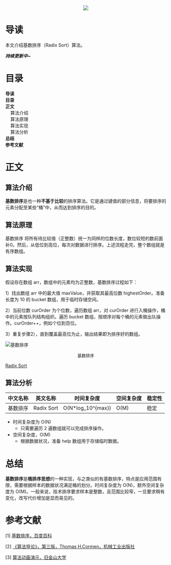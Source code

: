 <div align="center"><img src="https://gitee.com/struggle3014/picBed/raw/master/name_code.png"></div>

# 导读

本文介绍基数排序（Radix Sort）算法。

***持续更新中~***



# 目录

<nav>
<a href='#导读' style='text-decoration:none;font-weight:bolder'>导读</a><br/>
<a href='#目录' style='text-decoration:none;font-weight:bolder'>目录</a><br/>
<a href='#正文' style='text-decoration:none;font-weight:bolder'>正文</a><br/>
&nbsp;&nbsp;&nbsp;&nbsp;<a href='#算法介绍' style='text-decoration:none;${border-style}'>算法介绍</a><br/>
&nbsp;&nbsp;&nbsp;&nbsp;<a href='#算法原理' style='text-decoration:none;${border-style}'>算法原理</a><br/>
&nbsp;&nbsp;&nbsp;&nbsp;<a href='#算法实现' style='text-decoration:none;${border-style}'>算法实现</a><br/>
&nbsp;&nbsp;&nbsp;&nbsp;<a href='#算法分析' style='text-decoration:none;${border-style}'>算法分析</a><br/>
<a href='#总结' style='text-decoration:none;font-weight:bolder'>总结</a><br/>
<a href='#参考文献' style='text-decoration:none;font-weight:bolder'>参考文献</a><br/>
</nav>

# 正文

## 算法介绍

**基数排序**是也一种**不基于比较**的排序算法。它是通过键值的部分信息，将要排序的元素分配至某些“桶”中，从而达到排序的目的。



## 算法原理

基数排序 将所有待比较值（正整数）统一为同样的位数长度，数位较短的数前面补0。然后，从低位到高位，每次对数据进行排序。上述流程走完，整个数组就是有序数组。



## 算法实现

假设存在数组 arr，数组中的元素均为正整数，基数排序过程如下：

1）找出数组 arr 中的最大值 maxValue，并获取其最高位数 highestOrder。准备长度为 10 的 bucket 数组，用于临时存储空间。

2）当前位数 curOrder 为个位数，遍历数组 arr，对 curOrder 进行入桶操作，桶中的元素按队列结构组织。遍历 bucket 数组，按顺序对每个桶的元素做出队操作。curOrder++，例如个位到百位。

3）重复步骤2），直到覆盖最高位为止，输出结果即为排序好的数组。

![基数排序](https://gitee.com/struggle3014/picBed/raw/master/基数排序.png)

<div align="center"><font size="2">基数排序</font></div>

[Radix Sort](../../../../projects/alogorithm-basic/src/main/java/com/xiumei/alogrithm/sort/Code10_RadixSort.java)



## 算法分析

| 中文名称 | 英文名称   | 时间复杂度        | 空间复杂度 | 稳定性 |
| -------- | ---------- | ----------------- | ---------- | ------ |
| 基数排序 | Radix Sort | O(N*log_10^{max}) | O(M)       | 稳定   |

* 时间复杂度为 O(N)
  * 只需要遍历 2 遍数组就可以完成排序操作。
* 空间复杂度，O(M)
  * 根据数据状况，准备 help 数组用于存储临时数据。



# 总结

**基数排序**是**桶排序思想**的一种实现，与之类似的有基数排序，特点是应用范围有限，需要根据样本的数据状况满足桶的划分。时间复杂度为 O(N)，额外空间复杂度为 O(M)。一般来说，技术排序要求样本是整数，且范围比较窄，一旦要求稍有变化，改写代价增加是显而易见的。



# 参考文献

[1] [基数排序，百度百科](https://baike.baidu.com/item/基数排序)

[2] [《算法导论》，第三版，Thomas H.Cormen，机械工业出版社](https://99baiduyun.com/baidu/算法导论)

[3] [算法动画演示，旧金山大学](https://www.cs.usfca.edu/~galles/visualization/Algorithms.html)

